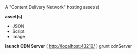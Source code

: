 A "Content Delivery Network" hosting asset(s)

**asset(s)**
* JSON
* Script
* Image

**launch CDN Server**  ( [http://localhost:43210/](http://localhost:43210/) )
grunt cdnServer